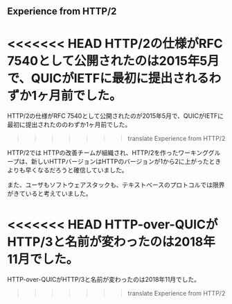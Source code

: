 ## Experience from HTTP/2

<<<<<<< HEAD
HTTP/2の仕様がRFC 7540として公開されたのは2015年5月で、QUICがIETFに最初に提出されるわずか1ヶ月前でした。
=======
HTTP/2の仕様がRFC 7540として公開されたのが2015年5月で、QUICがIETFに最初に提出されたののわずか1ヶ月前でした。
>>>>>>> translate Experience from HTTP/2

HTTP/2では HTTPの改善チームが組織され、HTTP/2を作ったワーキンググループは、新しいHTTPバージョンはHTTPのバージョンが1から2に上がったときよりも早くなるだろうと確信していました。

また、ユーザもソフトウェアスタックも、テキストベースのプロトコルでは限界がきていると考えていました。

<<<<<<< HEAD
HTTP-over-QUICがHTTP/3と名前が変わったのは2018年11月でした。
=======
HTTP-over-QUICがHTTP/3と名前が変わったのは2018年11月でした。
>>>>>>> translate Experience from HTTP/2
